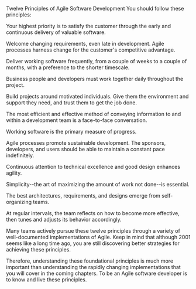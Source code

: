 Twelve Principles of Agile Software Development
You should follow these principles:

Your highest priority is to satisfy the customer through the early and continuous delivery of valuable software.

Welcome changing requirements, even late in development. Agile processes harness change for the customer's competitive advantage.

Deliver working software frequently, from a couple of weeks to a couple of months, with a preference to the shorter timescale.

Business people and developers must work together daily throughout the project.

Build projects around motivated individuals. Give them the environment and support they need, and trust them to get the job done.

The most efficient and effective method of conveying information to and within a development team is a face-to-face conversation.

Working software is the primary measure of progress.

Agile processes promote sustainable development. The sponsors, developers, and users should be able to maintain a constant pace indefinitely.

Continuous attention to technical excellence and good design enhances agility.

Simplicity--the art of maximizing the amount of work not done--is essential.

The best architectures, requirements, and designs emerge from self-organizing teams.

At regular intervals, the team reflects on how to become more effective, then tunes and adjusts its behavior accordingly.

Many teams actively pursue these twelve principles through a variety of well-documented implementations of Agile. Keep in mind that although 2001 seems like a long time ago, you are still discovering better strategies for achieving these principles.

Therefore, understanding these foundational principles is much more important than understanding the rapidly changing implementations that you will cover in the coming chapters. To be an Agile software developer is to know and live these principles.
